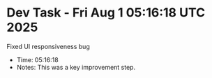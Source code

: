# Dev Task - Fri Aug  1 05:16:18 UTC 2025
Fixed UI responsiveness bug
- Time: 05:16:18
- Notes: This was a key improvement step.
